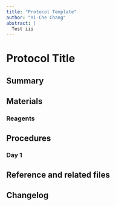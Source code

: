 ```yaml
---
title: "Protocol Template"
author: "Yi-Che Chang"
abstract: |
  Test iii
---
```


# Protocol Title

## Summary


## Materials
### Reagents


## Procedures
### Day 1


## Reference and related files


## Changelog